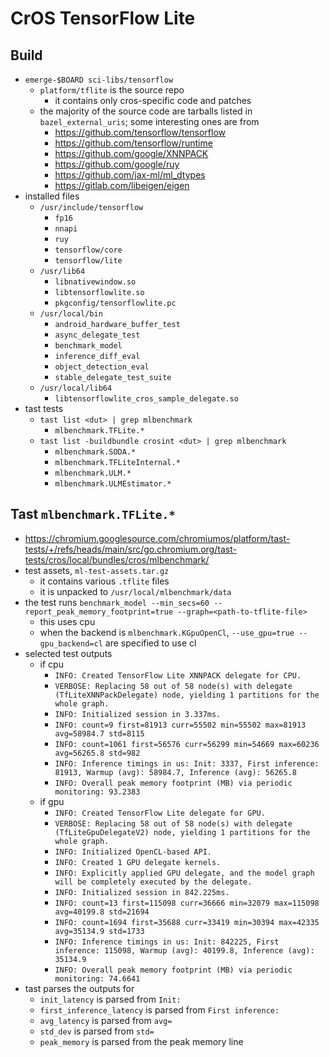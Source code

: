 CrOS TensorFlow Lite
====================

## Build

- `emerge-$BOARD sci-libs/tensorflow`
  - `platform/tflite` is the source repo
    - it contains only cros-specific code and patches
  - the majority of the source code are tarballs listed in
    `bazel_external_uris`; some interesting ones are from
    - <https://github.com/tensorflow/tensorflow>
    - <https://github.com/tensorflow/runtime>
    - <https://github.com/google/XNNPACK>
    - <https://github.com/google/ruy>
    - <https://github.com/jax-ml/ml_dtypes>
    - <https://gitlab.com/libeigen/eigen>
- installed files
  - `/usr/include/tensorflow`
    - `fp16`
    - `nnapi`
    - `ruy`
    - `tensorflow/core`
    - `tensorflow/lite`
  - `/usr/lib64`
    - `libnativewindow.so`
    - `libtensorflowlite.so`
    - `pkgconfig/tensorflowlite.pc`
  - `/usr/local/bin`
    - `android_hardware_buffer_test`
    - `async_delegate_test`
    - `benchmark_model`
    - `inference_diff_eval`
    - `object_detection_eval`
    - `stable_delegate_test_suite`
  - `/usr/local/lib64`
    - `libtensorflowlite_cros_sample_delegate.so`
- tast tests
  - `tast list <dut> | grep mlbenchmark`
    - `mlbenchmark.TFLite.*`
  - `tast list -buildbundle crosint <dut> | grep mlbenchmark`
    - `mlbenchmark.SODA.*`
    - `mlbenchmark.TFLiteInternal.*`
    - `mlbenchmark.ULM.*`
    - `mlbenchmark.ULMEstimator.*`

## Tast `mlbenchmark.TFLite.*`

- <https://chromium.googlesource.com/chromiumos/platform/tast-tests/+/refs/heads/main/src/go.chromium.org/tast-tests/cros/local/bundles/cros/mlbenchmark/>
- test assets, `ml-test-assets.tar.gz`
  - it contains various `.tflite` files
  - it is unpacked to `/usr/local/mlbenchmark/data`
- the test runs `benchmark_model --min_secs=60 --report_peak_memory_footprint=true --graph=<path-to-tflite-file>`
  - this uses cpu
  - when the backend is `mlbenchmark.KGpuOpenCl`, `--use_gpu=true --gpu_backend=cl` are specified to use cl
- selected test outputs
  - if cpu
    - `INFO: Created TensorFlow Lite XNNPACK delegate for CPU.`
    - `VERBOSE: Replacing 58 out of 58 node(s) with delegate (TfLiteXNNPackDelegate) node, yielding 1 partitions for the whole graph.`
    - `INFO: Initialized session in 3.337ms.`
    - `INFO: count=9 first=81913 curr=55502 min=55502 max=81913 avg=58984.7 std=8115`
    - `INFO: count=1061 first=56576 curr=56299 min=54669 max=60236 avg=56265.8 std=982`
    - `INFO: Inference timings in us: Init: 3337, First inference: 81913, Warmup (avg): 58984.7, Inference (avg): 56265.8`
    - `INFO: Overall peak memory footprint (MB) via periodic monitoring: 93.2383`
  - if gpu
    - `INFO: Created TensorFlow Lite delegate for GPU.`
    - `VERBOSE: Replacing 58 out of 58 node(s) with delegate (TfLiteGpuDelegateV2) node, yielding 1 partitions for the whole graph.`
    - `INFO: Initialized OpenCL-based API.`
    - `INFO: Created 1 GPU delegate kernels.`
    - `INFO: Explicitly applied GPU delegate, and the model graph will be completely executed by the delegate.`
    - `INFO: Initialized session in 842.225ms.`
    - `INFO: count=13 first=115098 curr=36666 min=32079 max=115098 avg=40199.8 std=21694`
    - `INFO: count=1694 first=35688 curr=33419 min=30394 max=42335 avg=35134.9 std=1733`
    - `INFO: Inference timings in us: Init: 842225, First inference: 115098, Warmup (avg): 40199.8, Inference (avg): 35134.9`
    - `INFO: Overall peak memory footprint (MB) via periodic monitoring: 74.6641`
- tast parses the outputs for
  - `init_latency` is parsed from `Init:`
  - `first_inference_latency` is parsed from `First inference:`
  - `avg_latency` is parsed from `avg=`
  - `std_dev` is parsed from `std=`
  - `peak_memory` is parsed from the peak memory line
